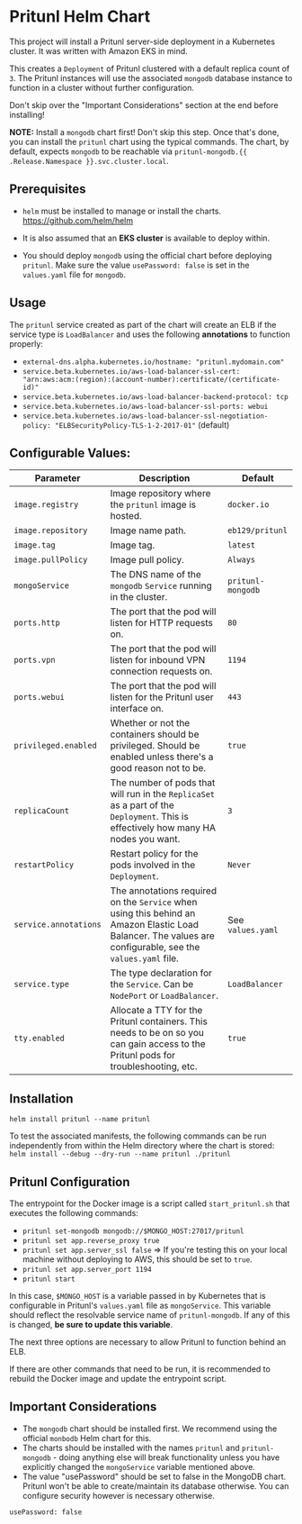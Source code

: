 # Pritunl Helm Chart

This project will install a Pritunl server-side deployment in a Kubernetes cluster. It was written with Amazon EKS in mind.

This creates a `Deployment` of Pritunl clustered with a default replica count of `3`. The Pritunl instances will use the associated `mongodb` database instance to function in a cluster without further configuration.

Don't skip over the "Important Considerations" section at the end before installing!

**NOTE:** Install a `mongodb` chart first! Don't skip this step. Once that's done, you can install the `pritunl` chart using the typical commands. The chart, by default, expects `mongodb` to be reachable via `pritunl-mongodb.{{ .Release.Namespace }}.svc.cluster.local`.

## Prerequisites

* `helm` must be installed to manage or install the charts. <https://github.com/helm/helm>

* It is also assumed that an **EKS cluster** is available to deploy within.

* You should deploy `mongodb` using the official chart before deploying `pritunl`. Make sure the value `usePassword: false` is set in the `values.yaml` file for `mongodb`.

## Usage

The `pritunl` service created as part of the chart will create an ELB if the service type is `LoadBalancer` and uses the following **annotations** to function properly:

* `external-dns.alpha.kubernetes.io/hostname: "pritunl.mydomain.com"`
* `service.beta.kubernetes.io/aws-load-balancer-ssl-cert: "arn:aws:acm:(region):(account-number):certificate/(certificate-id)"`
* `service.beta.kubernetes.io/aws-load-balancer-backend-protocol: tcp`
* `service.beta.kubernetes.io/aws-load-balancer-ssl-ports: webui`
* `service.beta.kubernetes.io/aws-load-balancer-ssl-negotiation-policy: "ELBSecurityPolicy-TLS-1-2-2017-01"` (default)

## Configurable Values:

|         Parameter    |                                   Description                                                                                                             |     Default      |
|----------------------|-----------------------------------------------------------------------------------------------------------------------------------------------------------|----------------  |
| `image.registry`     | Image repository where the `pritunl` image is hosted.                                                                                                     | `docker.io`      |
| `image.repository`   | Image name path.                                                                                                                                          | `eb129/pritunl`  |
| `image.tag`          | Image tag.                                                                                                                                                | `latest`         |
| `image.pullPolicy`   | Image pull policy.                                                                                                                                        | `Always`         |
| `mongoService`       | The DNS name of the `mongodb` `Service` running in the cluster.                                                                                           | `pritunl-mongodb`|
| `ports.http`         | The port that the pod will listen for HTTP requests on.                                                                                                   | `80`             |
| `ports.vpn`          | The port that the pod will listen for inbound VPN connection requests on.                                                                                 | `1194`           |
| `ports.webui`        | The port that the pod will listen for the Pritunl user interface on.                                                                                      | `443`            |
| `privileged.enabled` | Whether or not the containers should be privileged. Should be enabled unless there's a good reason not to be.                                             | `true`           |
| `replicaCount`       | The number of pods that will run in the `ReplicaSet` as a part of the `Deployment`. This is effectively how many HA nodes you want.                       | `3`              |
| `restartPolicy`      | Restart policy for the pods involved in the `Deployment`.                                                                                                 | `Never`          |
| `service.annotations`| The annotations required on the `Service` when using this behind an Amazon Elastic Load Balancer. The values are configurable, see the `values.yaml` file.| See `values.yaml`|
| `service.type`       | The type declaration for the `Service`. Can be `NodePort` or `LoadBalancer`.                                                                              | `LoadBalancer`   |
| `tty.enabled`        | Allocate a TTY for the Pritunl containers. This needs to be on so you can gain access to the Pritunl pods for troubleshooting, etc.                       | `true`           |

## Installation

`helm install pritunl --name pritunl`

To test the associated manifests, the following commands can be run independently from within the Helm directory where the chart is stored:
`helm install --debug --dry-run --name pritunl ./pritunl`

## Pritunl Configuration

The entrypoint for the Docker image is a script called `start_pritunl.sh` that executes the following commands:

* `pritunl set-mongodb mongodb://$MONGO_HOST:27017/pritunl`
* `pritunl set app.reverse_proxy true`
* `pritunl set app.server_ssl false` => If you're testing this on your local machine without deploying to AWS, this should be set to `true`.
* `pritunl set app.server_port 1194`
* `pritunl start`

In this case, `$MONGO_HOST` is a variable passed in by Kubernetes that is configurable in Pritunl's `values.yaml` file as `mongoService`. This variable should reflect the resolvable service name of `pritunl-mongodb`. If any of this is changed, **be sure to update this variable**.

The next three options are necessary to allow Pritunl to function behind an ELB.

If there are other commands that need to be run, it is recommended to rebuild the Docker image and update the entrypoint script.

## Important Considerations

* The `mongodb` chart should be installed first. We recommend using the official `monbodb` Helm chart for this.
* The charts should be installed with the names `pritunl` and `pritunl-mongodb` - doing anything else will break functionality unless you have explicitly changed the `mongoService` variable mentioned above.
* The value "usePassword" should be set to false in the MongoDB chart. Pritunl won't be able to create/maintain its database otherwise. You can configure security however is necessary otherwise.
```
usePassword: false
```
